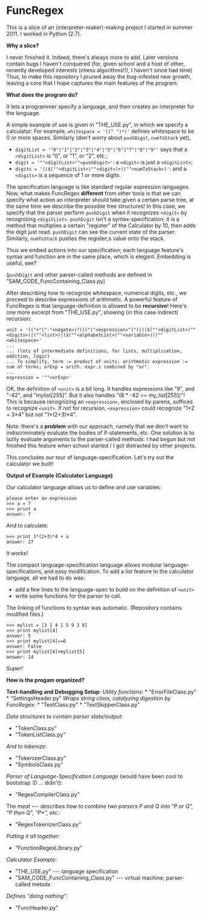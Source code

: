 FuncRegex
=========



This is a slice of an (interpreter-maker)-making project I started in summer 2011. I worked in Python (2.7). 



**Why a slice?**

I never finished it. 
Indeed, there's always more to add. Later versions contain bugs I haven't conquered
(for, given school and a host of other, recently developed interests (chess algorithms!!), I haven't since had time)
Thus, to make this repository I pruned away the bug-infested new growth,
leaving a core that I hope captures the main features of the program.



**What does the program do?**

It lets a programmer specify a language, and then creates an interpreter for the language.

A simple example of use is given in "THE_USE.py", in which we specify a calculator:
For example, `whitespace = '((" ")*)'` defines whitespace to be 0 or more spaces.
Similarly (don't worry about `pushDigit`, `numToStack` yet),

* `digitList = '"0"|"1"|"2"|"3"|"4"|"5"|"6"|"7"|"8"|"9"'` says that a `<digitList>` is "0", or "1", or "2", etc.;
* `digit = '""<digitList>""<pushDigit>'`: a `<digit>` is just a `<digitList>`;
* `digits = '(($(""<digitList>)""<digit>)+)(""<numToStack>)'`: and a `<digits>` is a sequence of 1 or more digits.

The specification language is like standard regular expression languages.
Now, what makes FuncRegex **different** from other tools is that we can specify
what action an interpreter should take given a certain parse tree, at the same time we describe
the possible tree structures! In this case, we specify that the parser perform `pushDigit`
when it recognizes `<digit>` by recognizing `<digitList>`. `pushDigit` isn't a syntax-specification; it is a
method that multiplies a certain "register" of the Calculator by 10, then adds the digit just read.
`pushDigit` can see the current state of the parser.
Similarly, `numToStack` pushes the register;s value onto the stack.

Thus we embed actions into our specification; each language feature's syntax and function are in the same place,
which is elegant. Embedding is useful, see?

(`pushDigit` and other parser-called methods are defined in "SAM\_CODE\_FuncContaining_Class.py)

After describing how to recognize whitespace, numerical digits, etc.,
we proceed to describe expressions of arithmetic. A powerful feature of FuncRegex is that language-definition
is allowed to be **recursive**! Here's one more excerpt from "THE_USE.py", showing (in this case indirect) recursion:

    unit = '(("+"|"-"<negate>)?)(("("<expression>")")|(($(""<digitList>)""<digits>)|(""<list>)|($(""<alphabetList>)""<variable>)))""<whitespace>'
    ...
    ... (lots of intermediate definitions, for lists, multiplication, addition, logic)
    ... To simplify, term := product of units; arithmetic expression := sum of terms; orExp = arith. expr.s combined by "or".
    ...
    expression = '""<orExp>'

OK, the definition of `<unit>` is a bit long. It handles expressions like "8", and "-42", and "mylist[255]".
But it also handles "(8 * -42 == my_list[255])"! This is because recognizing an `<expression>`, enclosed by parens,
suffices to recognize `<unit>`. If not for recursion, `<expression>` could recognize "1\*2 + 3\*4" but not "1\*(2+3)\*4".

Note: there's a **problem** with our approach, namely that we don't want to
indiscriminately evaluate the bodies of if-statements, etc. One solution is to lazily evaluate arguments to the
parser-called methods. I had begun but not finished this feature when school started / I got distracted by other projects. 

This concludes our tour of language-specification. Let's try out the calculator we built!




**Output of Example (Calculator Language)**

Our calculator language allows us to define and use variables:

    please enter an expression
    >>> a = 7
    >>> print a
    answer: 7

And to calculate:

    >>> print 1*(2+3)*4 + a
    answer: 27

_It works!_

The compact language-specification language allows modular language-specifications, and easy modification.
To add a list feature to the calculator language, all we had to do was:
* add a few lines to the language-spec to build on the definition of `<unit>`
* write some functions for the parser to call.

The linking of functions to syntax was automatic. (Repository contains modified files.)

    >>> mylist = [3 1 4 1 5 9 2 6]
    >>> print mylist[4]
    answer: 5
    >>> print mylist[4]==6
    answer: False
    >>> print mylist[4]+mylist[5]
    answer: 14

_Super!_




**How is the progam organized?**

**Text-handling and Debugging Setup**:
    _Utility functions_:
    * "ErrorFileClass.py"
    * "SettingsHeader.py"
    _Wraps string class, catalyzing digestion by FuncRegex_:
    * "TextClass.py"
    * "TextSkipperClass.py"

_Data structures to contain parser state/output_:
* "TokenClass.py"
* "TokenListClass.py"

_And to tokenize_:
* "TokenizerClass.py"
* "SymbolsClass.py"


_Parser of Language-Specification Language_ (would have been cool to bootstrap :D ... didn't):
* "RegexCompilerClass.py"

The _meat_ --- _describes how to combine two parsers P and Q into "P or Q", "P then Q", "P*", etc._:
* "RegexTokenizerClass.py"

_Putting it all together_:
* "FunctionRegexLibrary.py"

_Calculator Example_:
* "THE_USE.py" --- language specification
* "SAM\_CODE\_FuncContaining_Class.py" --- virtual machine; parser-called metods

_Defines "doing nothing"_:
* "FuncHeader.py"
